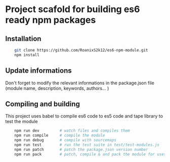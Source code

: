 # Project scafold for building es6 ready npm packages #

## Installation ##




```bash
    git clone https://github.com/RoanixS2k12/es6-npm-module.git
    npm install
```



## Update informations ##

Don't forget to modify the relevant informations in the package.json file (module name, description, keywords, authors... )

## Compiling and building ##

This project uses babel to compile es6 code to es5 code and tape library to test the module



```bash
    npm run dev         # watch files and compiles them
    npm run compile     # compile the module
    npm run debug       # compile with sourcemaps
    npm run test        # run the test suite in test/test-modules.js
    npm run patch       # patch the package.json version number
    npm run pack        # patch, compile & and pack the module for uses elsewhere
```
